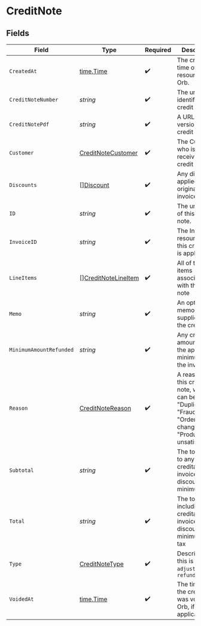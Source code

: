 # CreditNote


## Fields

| Field                                                                                                                  | Type                                                                                                                   | Required                                                                                                               | Description                                                                                                            | Example                                                                                                                |
| ---------------------------------------------------------------------------------------------------------------------- | ---------------------------------------------------------------------------------------------------------------------- | ---------------------------------------------------------------------------------------------------------------------- | ---------------------------------------------------------------------------------------------------------------------- | ---------------------------------------------------------------------------------------------------------------------- |
| `CreatedAt`                                                                                                            | [time.Time](https://pkg.go.dev/time#Time)                                                                              | :heavy_check_mark:                                                                                                     | The creation time of the resource in Orb.                                                                              | 2022-05-01T07:01:31+00:00                                                                                              |
| `CreditNoteNumber`                                                                                                     | *string*                                                                                                               | :heavy_check_mark:                                                                                                     | The unique identifier for credit notes.                                                                                | VWEETM-00009-CN-1                                                                                                      |
| `CreditNotePdf`                                                                                                        | *string*                                                                                                               | :heavy_check_mark:                                                                                                     | A URL to a PDF version of this credit note.                                                                            |                                                                                                                        |
| `Customer`                                                                                                             | [CreditNoteCustomer](../../models/shared/creditnotecustomer.md)                                                        | :heavy_check_mark:                                                                                                     | The Customer who is receiving this credit note.                                                                        |                                                                                                                        |
| `Discounts`                                                                                                            | [][Discount](../../models/shared/discount.md)                                                                          | :heavy_check_mark:                                                                                                     | Any discounts applied on the original invoice.                                                                         |                                                                                                                        |
| `ID`                                                                                                                   | *string*                                                                                                               | :heavy_check_mark:                                                                                                     | The unique id of this credit note.                                                                                     | UFVGEkVD5FkrAuvD                                                                                                       |
| `InvoiceID`                                                                                                            | *string*                                                                                                               | :heavy_check_mark:                                                                                                     | The Invoice resource that this credit note is applied to.                                                              | 5NXPgHK6zTxDgmmt                                                                                                       |
| `LineItems`                                                                                                            | [][CreditNoteLineItem](../../models/shared/creditnotelineitem.md)                                                      | :heavy_check_mark:                                                                                                     | All of the line items associated with this credit note                                                                 |                                                                                                                        |
| `Memo`                                                                                                                 | *string*                                                                                                               | :heavy_check_mark:                                                                                                     | An optional memo supplied on the credit note.                                                                          |                                                                                                                        |
| `MinimumAmountRefunded`                                                                                                | *string*                                                                                                               | :heavy_check_mark:                                                                                                     | Any credited amount from the applied minimum on the invoice.                                                           | 10.00                                                                                                                  |
| `Reason`                                                                                                               | [CreditNoteReason](../../models/shared/creditnotereason.md)                                                            | :heavy_check_mark:                                                                                                     | A reason for this credit note, which can be one of "Duplicate", "Fraudulent", "Order change", "Product unsatisfactory" | Product unsatisfactory                                                                                                 |
| `Subtotal`                                                                                                             | *string*                                                                                                               | :heavy_check_mark:                                                                                                     | The total prior to any creditable invoice-level discounts or minimums                                                  | 10.00                                                                                                                  |
| `Total`                                                                                                                | *string*                                                                                                               | :heavy_check_mark:                                                                                                     | The total including creditable invoice-level discounts or minimums, and tax                                            | 10.00                                                                                                                  |
| `Type`                                                                                                                 | [CreditNoteType](../../models/shared/creditnotetype.md)                                                                | :heavy_check_mark:                                                                                                     | Describing if this is an `adjustment` or a `refund`                                                                    |                                                                                                                        |
| `VoidedAt`                                                                                                             | [time.Time](https://pkg.go.dev/time#Time)                                                                              | :heavy_check_mark:                                                                                                     | The time when the credit note was voided in Orb, if applicable.                                                        | 2022-05-01T07:01:31+00:00                                                                                              |